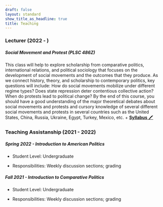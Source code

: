 ```yaml
---
draft: false
layout: standard
show_title_as_headline: true
title: Teaching
---
```


### **Lecturer (2022 - )**

#####  Social Movement and Protest (PLSC 486Z)

This class will help to explore scholarship from comparative politics, international relations, and political sociology that focuses on the development of social movements and the outcomes that they produce. As we connect history, theory, and scholarship to contemporary politics, key questions will include: How do social movements mobilize under different regime types? Does state repression deter contentious collective action? When do protests lead to political change? By the end of this course, you should have a good understanding of the major theoretical debates about social movements and protests and cursory knowledge of several different social movements and protests in several countries such as the United States, China, Russia, Ukraine, Egypt, Turkey, Mexico, etc. + [**Syllabus** :crayon:](http://desiree.rbind.io/) 


### Teaching Assistanship (2021 - 2022)

##### Spring 2022 - Introduction to American Politics

- Student Level: Undergraduate

- Responsibilities: Weekly discussion sections; grading

#####  Fall 2021 - Introduction to Comparative Politics

- Student Level: Undergraduate

- Responsibilities: Weekly discussion sections; grading



